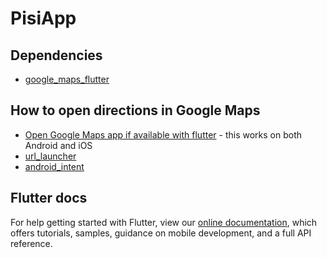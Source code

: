# PisiApp

## Dependencies

- [google_maps_flutter](https://pub.dartlang.org/packages/google_maps_flutter)

## How to open directions in Google Maps

- [Open Google Maps app if available with flutter](https://stackoverflow.com/questions/47046637/open-google-maps-app-if-available-with-flutter) - this works on both Android and iOS
- [url_launcher](https://pub.dartlang.org/packages/url_launcher)
- [android_intent](https://pub.dartlang.org/packages/android_intent)

## Flutter docs

For help getting started with Flutter, view our 
[online documentation](https://flutter.io/docs), which offers tutorials, 
samples, guidance on mobile development, and a full API reference.
